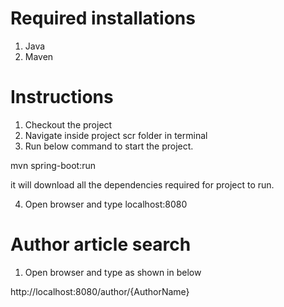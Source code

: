 # Required installations
1. Java
2. Maven


# Instructions

1. Checkout the project
2. Navigate inside project scr folder in terminal 
3. Run below command to start the project.

mvn spring-boot:run

it will download all the dependencies required for project to run.

4. Open browser and type localhost:8080

# Author article search

1. Open browser and type as shown in below

http://localhost:8080/author/{AuthorName}

